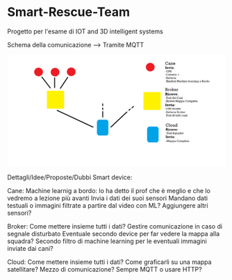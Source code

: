 # Smart-Rescue-Team
Progetto per l'esame di IOT and 3D intelligent systems

Schema della comunicazione --> Tramite MQTT

![alt text](https://github.com/CescoMoretti/Smart-Rescue-Team/blob/master/Schema%20di%20Base.png?raw=true)



Dettagli/Idee/Proposte/Dubbi Smart device:

Cane:
Machine learnig a bordo: lo ha detto il prof che è meglio e che lo vedremo a lezione più avanti
Invia i dati dei suoi sensori
Mandano dati testuali o immagini filtrate a partire dal video con ML?
Aggiungere altri sensori?


Broker:
Come mettere insieme tutti i dati?
Gestire comunicazione in caso di segnale disturbato
Eventuale secondo device per far vedere la mappa alla squadra?
Secondo filtro di machine learning per le eventuali immagini inviate dai cani?


Cloud:
Come mettere insieme tutti i dati?
Come graficarli su una mappa satellitare?
Mezzo di comunicazione? Sempre MQTT o usare HTTP?

